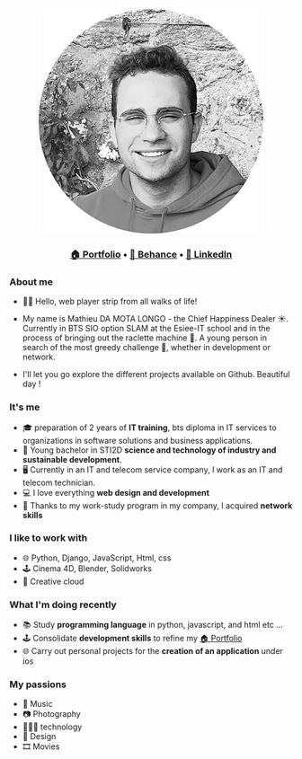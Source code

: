 <p align="center">
  <img src="header.png"></p>

<h3 align="center"><b><a href="https://mathieudamotalongo.me/">🏠 Portfolio</a></b> • <b><a href="https://www.behance.net/Mathieu_DML">📰 Behance</a></b> • <b><a href="https://www.linkedin.com/in/mathieu-da-mota-longo/">👔 LinkedIn</a></b></h3>


### About me

* 🙌🏻 Hello, web player strip from all walks of life!

* My name is Mathieu DA MOTA LONGO - the Chief Happiness Dealer ☀️. Currently in BTS SIO option SLAM at the Esiee-IT school and in the process of bringing out the raclette machine 🧀. A young person in search of the most greedy challenge 🚀, whether in development or network.

* I'll let you go explore the different projects available on Github. Beautiful day !

### It's me

* 🎓 preparation of 2 years of **IT training**, bts diploma in IT services to organizations in software solutions and business applications.
* 🏢 Young bachelor in STI2D **science and technology of industry and sustainable development**.
* 🖥 Currently in an IT and telecom service company, I work as an IT and telecom technician.
* 💻 I love everything **web design and development**
* 🚀 Thanks to my work-study program in my company, I acquired **network skills**

### I like to work with

* 🌐 Python, Django, JavaScript, Html, css
* 🕹️ Cinema 4D, Blender, Solidworks
* 🎨 Creative cloud

### What I'm doing recently

* 📚 Study **programming language** in python, javascript, and html etc ...
* 🕹️ Consolidate **development skills** to refine my <a href="https://mathieudamotalongo.me/">🏠 Portfolio</a>
* 🌐 Carry out personal projects for the **creation of an application** under ios

### My passions

* 🎵 Music
* 📷 Photography
* 👨🏻‍💻 technology
* 🎨 Design
* 🎞️ Movies
